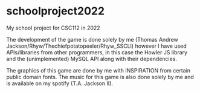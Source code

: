 # schoolproject2022

My school project for CSC112 in 2022

The development of the game is done solely by me (Thomas Andrew Jackson/Rhyw/Thechiefpotatopeeler/Rhyw_SSCLI) however I have used APIs/libraries from other programmers, in this case the Howler JS library and the (unimplemented) MySQL API along with their dependencies.

The graphics of this game are done by me with INSPIRATION from certain public domain fonts. The music for this game is also done solely by me and is available on my spotify (T.A. Jackson II).